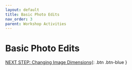 ```yaml
---
layout: default
title: Basic Photo Edits
nav_order: 3
parent: Workshop Activities
---
```

# Basic Photo Edits


[NEXT STEP: Changing Image Dimensions](image-dimensions.html){: .btn .btn-blue }
